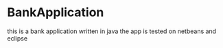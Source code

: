 # BankApplication
this is a bank application written in java
the app is tested on netbeans and eclipse
